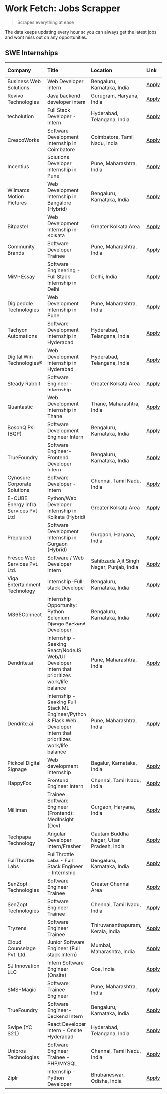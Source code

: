 # Work Fetch: Jobs Scrapper
> Scrapes everything at ease

The data keeps updating every hour so you can always get the latest jobs and wont miss out on any opportunities.

## SWE Internships
<!--START_SECTION:workfetch-->
| Company                              | Title                                                                                                              | Location                                  | Link                                                                                                                                                                                                                                                                                                                                  | Date Posted   |
|:-------------------------------------|:-------------------------------------------------------------------------------------------------------------------|:------------------------------------------|:--------------------------------------------------------------------------------------------------------------------------------------------------------------------------------------------------------------------------------------------------------------------------------------------------------------------------------------|:--------------|
| Business Web Solutions               | Web Developer Intern                                                                                               | Bengaluru, Karnataka, India               | [Apply](https://in.linkedin.com/jobs/view/web-developer-intern-at-business-web-solutions-3906717928?position=15&pageNum=0&refId=O0gu1QorEN%2FHAAMw%2Bwp%2BSg%3D%3D&trackingId=uIDFKxbXzyG2zQ7Zqs096g%3D%3D&trk=public_jobs_jserp-result_search-card)                                                                                  | 2024-04-20    |
| Revivo Technologies                  | Java backend developer intern                                                                                      | Gurugram, Haryana, India                  | [Apply](https://in.linkedin.com/jobs/view/java-backend-developer-intern-at-revivo-technologies-3906034446?position=23&pageNum=0&refId=O0gu1QorEN%2FHAAMw%2Bwp%2BSg%3D%3D&trackingId=jBVeojZJq4%2B4lzPdWWRJZA%3D%3D&trk=public_jobs_jserp-result_search-card)                                                                          | 2024-04-19    |
| techolution                          | Full Stack Developer - Intern                                                                                      | Hyderabad, Telangana, India               | [Apply](https://in.linkedin.com/jobs/view/full-stack-developer-intern-at-techolution-3904814977?position=25&pageNum=0&refId=O0gu1QorEN%2FHAAMw%2Bwp%2BSg%3D%3D&trackingId=dronECqTsQvsiFkOqLzuNw%3D%3D&trk=public_jobs_jserp-result_search-card)                                                                                      | 2024-04-18    |
| CrescoWorks                          | Software Development Internship in Coimbatore                                                                      | Coimbatore, Tamil Nadu, India             | [Apply](https://in.linkedin.com/jobs/view/software-development-internship-in-coimbatore-at-crescoworks-3904327953?position=5&pageNum=0&refId=O0gu1QorEN%2FHAAMw%2Bwp%2BSg%3D%3D&trackingId=qRl%2Fu8VKdOodUE%2BKzv%2Fw4A%3D%3D&trk=public_jobs_jserp-result_search-card)                                                               | 2024-04-17    |
| Incentius                            | Solutions Developer Internship in Pune                                                                             | Pune, Maharashtra, India                  | [Apply](https://in.linkedin.com/jobs/view/solutions-developer-internship-in-pune-at-incentius-3904329499?position=12&pageNum=0&refId=O0gu1QorEN%2FHAAMw%2Bwp%2BSg%3D%3D&trackingId=L%2FIlssx75UtrQFq83LO7jg%3D%3D&trk=public_jobs_jserp-result_search-card)                                                                           | 2024-04-17    |
| Wilmarcs Motion Pictures             | Web Development Internship in Bangalore (Hybrid)                                                                   | Bengaluru, Karnataka, India               | [Apply](https://in.linkedin.com/jobs/view/web-development-internship-in-bangalore-hybrid-at-wilmarcs-motion-pictures-3904333111?position=35&pageNum=0&refId=O0gu1QorEN%2FHAAMw%2Bwp%2BSg%3D%3D&trackingId=uxHFdQ9%2Blm2vjMcmn0uSBA%3D%3D&trk=public_jobs_jserp-result_search-card)                                                    | 2024-04-17    |
| Bitpastel                            | Web Development Internship in Kolkata                                                                              | Greater Kolkata Area                      | [Apply](https://in.linkedin.com/jobs/view/web-development-internship-in-kolkata-at-bitpastel-3903194722?position=55&pageNum=0&refId=O0gu1QorEN%2FHAAMw%2Bwp%2BSg%3D%3D&trackingId=p%2BDNlJgcamWWNr4I4puNsg%3D%3D&trk=public_jobs_jserp-result_search-card)                                                                            | 2024-04-16    |
| Community Brands                     | Software Developer Trainee                                                                                         | Pune, Maharashtra, India                  | [Apply](https://in.linkedin.com/jobs/view/software-developer-trainee-at-community-brands-3899630827?position=14&pageNum=0&refId=O0gu1QorEN%2FHAAMw%2Bwp%2BSg%3D%3D&trackingId=lY%2FMK2PNjB8Sc40JZv837g%3D%3D&trk=public_jobs_jserp-result_search-card)                                                                                | 2024-04-15    |
| MiM-Essay                            | Software Engineering - Full Stack Internship in Delhi                                                              | Delhi, India                              | [Apply](https://in.linkedin.com/jobs/view/software-engineering-full-stack-internship-in-delhi-at-mim-essay-3901647332?position=18&pageNum=0&refId=O0gu1QorEN%2FHAAMw%2Bwp%2BSg%3D%3D&trackingId=V65IkvMz26BA8MxF%2BTF%2F0w%3D%3D&trk=public_jobs_jserp-result_search-card)                                                            | 2024-04-15    |
| Digipeddle Technologies              | Web Development Internship in Pune                                                                                 | Pune, Maharashtra, India                  | [Apply](https://in.linkedin.com/jobs/view/web-development-internship-in-pune-at-digipeddle-technologies-3898605884?position=34&pageNum=0&refId=O0gu1QorEN%2FHAAMw%2Bwp%2BSg%3D%3D&trackingId=sTk6pJzN5akIAQV7v9KHdA%3D%3D&trk=public_jobs_jserp-result_search-card)                                                                   | 2024-04-13    |
| Tachyon Automations                  | Software Development Internship in Hyderabad                                                                       | Hyderabad, Telangana, India               | [Apply](https://in.linkedin.com/jobs/view/software-development-internship-in-hyderabad-at-tachyon-automations-3896969464?position=21&pageNum=0&refId=O0gu1QorEN%2FHAAMw%2Bwp%2BSg%3D%3D&trackingId=P29hYXEMu%2BEHum1ELqHYSw%3D%3D&trk=public_jobs_jserp-result_search-card)                                                           | 2024-04-12    |
| Digital Win Technologies®            | Web Development Internship in Hyderabad                                                                            | Hyderabad, Telangana, India               | [Apply](https://in.linkedin.com/jobs/view/web-development-internship-in-hyderabad-at-digital-win-technologies%C2%AE-3893193501?position=45&pageNum=0&refId=O0gu1QorEN%2FHAAMw%2Bwp%2BSg%3D%3D&trackingId=eDeF82Y6ILiij2iLg6sgHw%3D%3D&trk=public_jobs_jserp-result_search-card)                                                       | 2024-04-10    |
| Steady Rabbit                        | Software Engineer - Internship                                                                                     | Greater Kolkata Area                      | [Apply](https://in.linkedin.com/jobs/view/software-engineer-internship-at-steady-rabbit-3885171077?position=4&pageNum=0&refId=O0gu1QorEN%2FHAAMw%2Bwp%2BSg%3D%3D&trackingId=X5qAmo9YqPQ2NZvFg5gByw%3D%3D&trk=public_jobs_jserp-result_search-card)                                                                                    | 2024-04-08    |
| Quantastic                           | Web Development Internship in Thane                                                                                | Thane, Maharashtra, India                 | [Apply](https://in.linkedin.com/jobs/view/web-development-internship-in-thane-at-quantastic-3888221292?position=52&pageNum=0&refId=O0gu1QorEN%2FHAAMw%2Bwp%2BSg%3D%3D&trackingId=Niw8JUdr9x9pyrzjRQ%2BzMA%3D%3D&trk=public_jobs_jserp-result_search-card)                                                                             | 2024-04-08    |
| BosonQ Psi (BQP)                     | Software Development Engineer Intern                                                                               | Bengaluru, Karnataka, India               | [Apply](https://in.linkedin.com/jobs/view/software-development-engineer-intern-at-bosonq-psi-bqp-3888328596?position=20&pageNum=0&refId=O0gu1QorEN%2FHAAMw%2Bwp%2BSg%3D%3D&trackingId=wnW36XQhVsUsD29LGFMUjw%3D%3D&trk=public_jobs_jserp-result_search-card)                                                                          | 2024-04-06    |
| TrueFoundry                          | Software Engineer- Frontend Developer Intern                                                                       | Bengaluru, Karnataka, India               | [Apply](https://in.linkedin.com/jobs/view/software-engineer-frontend-developer-intern-at-truefoundry-3887320206?position=11&pageNum=0&refId=O0gu1QorEN%2FHAAMw%2Bwp%2BSg%3D%3D&trackingId=t6aT131ziWxxG39LCrW58g%3D%3D&trk=public_jobs_jserp-result_search-card)                                                                      | 2024-04-05    |
| Cynosure Corporate Solutions         | Software Developer -Intern                                                                                         | Chennai, Tamil Nadu, India                | [Apply](https://in.linkedin.com/jobs/view/software-developer-intern-at-cynosure-corporate-solutions-3884767755?position=13&pageNum=0&refId=O0gu1QorEN%2FHAAMw%2Bwp%2BSg%3D%3D&trackingId=qsEOYmDzaaoLvkKpoTT0%2FA%3D%3D&trk=public_jobs_jserp-result_search-card)                                                                     | 2024-04-04    |
| E-CUBE Energy Infra Services Pvt Ltd | Python/Web Developer Internship in Kolkata (Hybrid)                                                                | Greater Kolkata Area                      | [Apply](https://in.linkedin.com/jobs/view/python-web-developer-internship-in-kolkata-hybrid-at-e-cube-energy-infra-services-pvt-ltd-3882160442?position=7&pageNum=0&refId=O0gu1QorEN%2FHAAMw%2Bwp%2BSg%3D%3D&trackingId=l6Qpr%2FIxNhy9vtk0h%2FeiHQ%3D%3D&trk=public_jobs_jserp-result_search-card)                                    | 2024-04-02    |
| Preplaced                            | Software Development Internship in Gurgaon (Hybrid)                                                                | Gurgaon, Haryana, India                   | [Apply](https://in.linkedin.com/jobs/view/software-development-internship-in-gurgaon-hybrid-at-preplaced-3880567870?position=17&pageNum=0&refId=O0gu1QorEN%2FHAAMw%2Bwp%2BSg%3D%3D&trackingId=SyFYPqyOYGiEw5E8akMS6g%3D%3D&trk=public_jobs_jserp-result_search-card)                                                                  | 2024-04-01    |
| Fresco Web Services Pvt. Ltd.        | Software / Web Developer Intern                                                                                    | Sahibzada Ajit Singh Nagar, Punjab, India | [Apply](https://in.linkedin.com/jobs/view/software-web-developer-intern-at-fresco-web-services-pvt-ltd-3880552598?position=47&pageNum=0&refId=O0gu1QorEN%2FHAAMw%2Bwp%2BSg%3D%3D&trackingId=m9lx6Uica5fuzwXwcIAl2Q%3D%3D&trk=public_jobs_jserp-result_search-card)                                                                    | 2024-04-01    |
| Viga Entertainment Technology        | Internship-Full stack Developer                                                                                    | Bengaluru, Karnataka, India               | [Apply](https://in.linkedin.com/jobs/view/internship-full-stack-developer-at-viga-entertainment-technology-3870669789?position=19&pageNum=0&refId=O0gu1QorEN%2FHAAMw%2Bwp%2BSg%3D%3D&trackingId=CiFedPXf4lRNv%2BMhQqq1MA%3D%3D&trk=public_jobs_jserp-result_search-card)                                                              | 2024-03-25    |
| M365Connect                          | Internship Opportunity: Python Selenium Django Backend Developer                                                   | Bengaluru, Karnataka, India               | [Apply](https://in.linkedin.com/jobs/view/internship-opportunity-python-selenium-django-backend-developer-at-m365connect-3868219387?position=58&pageNum=0&refId=O0gu1QorEN%2FHAAMw%2Bwp%2BSg%3D%3D&trackingId=vudiJg2lRBTAgnRCXl7Q3g%3D%3D&trk=public_jobs_jserp-result_search-card)                                                  | 2024-03-24    |
| Dendrite.ai                          | Internship - Seeking React/NodeJS Web/UI Developer Intern that prioritizes work/life balance                       | Pune, Maharashtra, India                  | [Apply](https://in.linkedin.com/jobs/view/internship-seeking-react-nodejs-web-ui-developer-intern-that-prioritizes-work-life-balance-at-dendrite-ai-3853583200?position=28&pageNum=0&refId=O0gu1QorEN%2FHAAMw%2Bwp%2BSg%3D%3D&trackingId=YewHRUW3mnIuhkJJEFqh6A%3D%3D&trk=public_jobs_jserp-result_search-card)                       | 2024-03-12    |
| Dendrite.ai                          | Internship - Seeking Full Stack ML Engineer/Python & Flask Web Developer Intern that prioritizes work/life balance | Pune, Maharashtra, India                  | [Apply](https://in.linkedin.com/jobs/view/internship-seeking-full-stack-ml-engineer-python-flask-web-developer-intern-that-prioritizes-work-life-balance-at-dendrite-ai-3853583202?position=57&pageNum=0&refId=O0gu1QorEN%2FHAAMw%2Bwp%2BSg%3D%3D&trackingId=ds%2BEfPwsPrdRLePaXYlXAA%3D%3D&trk=public_jobs_jserp-result_search-card) | 2024-03-12    |
| Pickcel Digital Signage              | Web development Internship                                                                                         | Bagalur, Karnataka, India                 | [Apply](https://in.linkedin.com/jobs/view/web-development-internship-at-pickcel-digital-signage-3849506118?position=46&pageNum=0&refId=O0gu1QorEN%2FHAAMw%2Bwp%2BSg%3D%3D&trackingId=pZOn3s81N5dj3OhiEbwG%2Fg%3D%3D&trk=public_jobs_jserp-result_search-card)                                                                         | 2024-03-08    |
| HappyFox                             | Frontend Engineer Intern                                                                                           | Chennai, Tamil Nadu, India                | [Apply](https://in.linkedin.com/jobs/view/frontend-engineer-intern-at-happyfox-3848357951?position=43&pageNum=0&refId=O0gu1QorEN%2FHAAMw%2Bwp%2BSg%3D%3D&trackingId=kOwHiu%2F8G871tVt2ROAa5w%3D%3D&trk=public_jobs_jserp-result_search-card)                                                                                          | 2024-03-07    |
| Milliman                             | Trainee Software Engineer (Frontend): MedInsight (Dev)                                                             | Gurgaon, Haryana, India                   | [Apply](https://in.linkedin.com/jobs/view/trainee-software-engineer-frontend-medinsight-dev-at-milliman-3792874280?position=8&pageNum=0&refId=O0gu1QorEN%2FHAAMw%2Bwp%2BSg%3D%3D&trackingId=vzAPbgrg2LR4nujzU%2BjxJQ%3D%3D&trk=public_jobs_jserp-result_search-card)                                                                  | 2024-03-01    |
| Techpapa Technology                  | Angular Developer Intern/Fresher                                                                                   | Gautam Buddha Nagar, Uttar Pradesh, India | [Apply](https://in.linkedin.com/jobs/view/angular-developer-intern-fresher-at-techpapa-technology-3834305862?position=50&pageNum=0&refId=O0gu1QorEN%2FHAAMw%2Bwp%2BSg%3D%3D&trackingId=B1a7kT2RxmIwAsqKWrBZww%3D%3D&trk=public_jobs_jserp-result_search-card)                                                                         | 2024-02-20    |
| FullThrottle Labs                    | FullThrottle Labs - Full Stack Engineer - Internship                                                               | Bengaluru, Karnataka, India               | [Apply](https://in.linkedin.com/jobs/view/fullthrottle-labs-full-stack-engineer-internship-at-fullthrottle-labs-3829636016?position=49&pageNum=0&refId=O0gu1QorEN%2FHAAMw%2Bwp%2BSg%3D%3D&trackingId=7fDsbYCFWfMEjLZm9ElXAw%3D%3D&trk=public_jobs_jserp-result_search-card)                                                           | 2024-02-17    |
| SenZopt Technologies                 | Software Engineer Trainee                                                                                          | Greater Chennai Area                      | [Apply](https://in.linkedin.com/jobs/view/software-engineer-trainee-at-senzopt-technologies-3827688781?position=27&pageNum=0&refId=O0gu1QorEN%2FHAAMw%2Bwp%2BSg%3D%3D&trackingId=DtS4%2F9F3GCIJdyNM3s5FRg%3D%3D&trk=public_jobs_jserp-result_search-card)                                                                             | 2024-02-12    |
| SenZopt Technologies                 | Software Engineer Trainee                                                                                          | Chennai, Tamil Nadu, India                | [Apply](https://in.linkedin.com/jobs/view/software-engineer-trainee-at-senzopt-technologies-3827686880?position=42&pageNum=0&refId=O0gu1QorEN%2FHAAMw%2Bwp%2BSg%3D%3D&trackingId=Pt3dTXGlI0d0gPqqENC50g%3D%3D&trk=public_jobs_jserp-result_search-card)                                                                               | 2024-02-12    |
| Tryzens                              | Software Engineer Trainee                                                                                          | Thiruvananthapuram, Kerala, India         | [Apply](https://in.linkedin.com/jobs/view/software-engineer-trainee-at-tryzens-3809363491?position=29&pageNum=0&refId=O0gu1QorEN%2FHAAMw%2Bwp%2BSg%3D%3D&trackingId=5zziX3o6JgWK4MqIkxDDjA%3D%3D&trk=public_jobs_jserp-result_search-card)                                                                                            | 2024-01-18    |
| Cloud Counselage Pvt. Ltd.           | Junior Software Engineer (Full stack Intern)                                                                       | Mumbai, Maharashtra, India                | [Apply](https://in.linkedin.com/jobs/view/junior-software-engineer-full-stack-intern-at-cloud-counselage-pvt-ltd-3803132814?position=22&pageNum=0&refId=O0gu1QorEN%2FHAAMw%2Bwp%2BSg%3D%3D&trackingId=zpsYPsXcKyoH2TFnB0kcsQ%3D%3D&trk=public_jobs_jserp-result_search-card)                                                          | 2024-01-11    |
| SJ Innovation LLC                    | Intern Software Engineer (Onsite)                                                                                  | Goa, India                                | [Apply](https://in.linkedin.com/jobs/view/intern-software-engineer-onsite-at-sj-innovation-llc-3799959011?position=37&pageNum=0&refId=O0gu1QorEN%2FHAAMw%2Bwp%2BSg%3D%3D&trackingId=b88ChIPogfxXyjHuOBwL6A%3D%3D&trk=public_jobs_jserp-result_search-card)                                                                            | 2024-01-11    |
| SMS-Magic                            | Software Trainee Engineer                                                                                          | Pune, Maharashtra, India                  | [Apply](https://in.linkedin.com/jobs/view/software-trainee-engineer-at-sms-magic-3761409781?position=24&pageNum=0&refId=O0gu1QorEN%2FHAAMw%2Bwp%2BSg%3D%3D&trackingId=hW65Zpb6Ky6cETvMDAC%2FUQ%3D%3D&trk=public_jobs_jserp-result_search-card)                                                                                        | 2023-11-16    |
| TrueFoundry                          | Software Engineer-Backend Intern                                                                                   | Bengaluru, Karnataka, India               | [Apply](https://in.linkedin.com/jobs/view/software-engineer-backend-intern-at-truefoundry-3779508170?position=26&pageNum=0&refId=O0gu1QorEN%2FHAAMw%2Bwp%2BSg%3D%3D&trackingId=FyDcVmfPf%2FCGJ%2B0t1tQLcA%3D%3D&trk=public_jobs_jserp-result_search-card)                                                                             | 2023-11-10    |
| Swipe (YC S21)                       | React Developer Intern - Onsite Hyderabad                                                                          | Hyderabad, Telangana, India               | [Apply](https://in.linkedin.com/jobs/view/react-developer-intern-onsite-hyderabad-at-swipe-yc-s21-3737600089?position=31&pageNum=0&refId=O0gu1QorEN%2FHAAMw%2Bwp%2BSg%3D%3D&trackingId=wLX7OB5As0MNZddWAVkn1A%3D%3D&trk=public_jobs_jserp-result_search-card)                                                                         | 2023-10-13    |
| Unibros Technologies                 | Software Engineer Trainee - PHP/MYSQL                                                                              | Chennai, Tamil Nadu, India                | [Apply](https://in.linkedin.com/jobs/view/software-engineer-trainee-php-mysql-at-unibros-technologies-3656599241?position=30&pageNum=0&refId=O0gu1QorEN%2FHAAMw%2Bwp%2BSg%3D%3D&trackingId=2ukm0YyNkJ0HYSy7IiKgbQ%3D%3D&trk=public_jobs_jserp-result_search-card)                                                                     | 2023-06-12    |
| Ziplr                                | Internship - Python Developer                                                                                      | Bhubaneswar, Odisha, India                | [Apply](https://in.linkedin.com/jobs/view/internship-python-developer-at-ziplr-3645677592?position=54&pageNum=0&refId=O0gu1QorEN%2FHAAMw%2Bwp%2BSg%3D%3D&trackingId=K0d3GeK1FI%2F065Hgc1610g%3D%3D&trk=public_jobs_jserp-result_search-card)                                                                                          | 2023-06-02    |
<!--END_SECTION:workfetch-->
